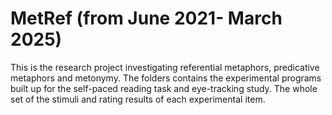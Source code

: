 # MetRef (from June 2021- March 2025)

This is the research project investigating referential metaphors, predicative metaphors and metonymy. 
The folders contains the experimental programs built up for the self-paced reading task and eye-tracking study. The whole set of the stimuli and rating results of each experimental item. 
